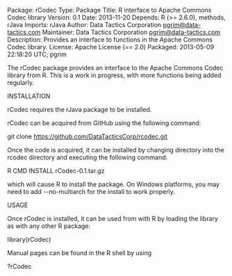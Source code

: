 Package: rCodec
Type: Package
Title: R interface to Apache Commons Codec library
Version: 0.1
Date: 2013-11-20
Depends: R (>= 2.6.0), methods, rJava
Imports: rJava
Author: Data Tactics Corporation <pgrim@data-tactics.com>
Maintainer: Data Tactics Corporation <pgrim@data-tactics.com>
Description: Provides an interface to functions in the Apache Commons Codec library.
License: Apache License (== 2.0)
Packaged: 2013-05-09 22:18:20 UTC; pgrim

The rCodec package provides an interface to the Apache Commons Codec library from
R.  This is a work in progress, with more functions being added regularly.

INSTALLATION

rCodec requires the rJava package to be installed.

rCodec can be acquired from GitHub using the following command:

  git clone https://github.com/DataTacticsCorp/rcodec.git

Once the code is acquired, it can be installed by changing directory into
the rcodec directory and executing the following command:

  R CMD INSTALL rCodec-0.1.tar.gz

which will cause R to install the package. On Windows platforms, you may need to add --no-multiarch for the install to work properly.

USAGE

Once rCodec is installed, it can be used from with R by loading the library as with
any other R package:

  library(rCodec)

Manual pages can be found in the R shell by using

  ?rCodec
